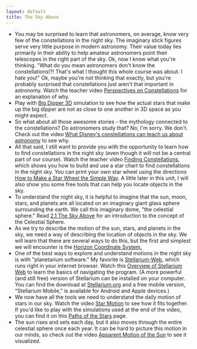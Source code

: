 ```yaml
---
layout: default
title: The Sky Above
---
```


- You may be surprised to learn that astronomers, on average, know very few of the constellations in the night sky. The imaginary stick figures serve very little purpose in modern astronomy. Their value today lies primarily in their ability to help amateur astronomers point their telescopes in the right part of the sky. Ok, now I know what you're thinking. "What do you mean astronomers don't know the constellations!?! That's what I thought this whole course was about. I hate you!" Ok, maybe you're not thinking that exactly, but you're probably surprised that constellations just aren't that important in astronomy. Watch the teacher video [Perspectives on Constellations](https://www.youtube.com/watch?v=1VRz_otw5vw) for an explanation of why.
- Play with [Big Dipper 3D](https://storage.googleapis.com/avh-sims/astroUNL/classaction/animations/coordsmotion/bigdipper.html) simulation to see how the actual stars that make up the big dipper are not as close to one another in 3D space as you might expect.
- So what about all those awesome stories - the mythology connected to the constellations? Do astronomers study that? No, I'm sorry. We don't. Check out the video [What Disney's constellations can teach us about astronomy](https://youtu.be/Zc6yJ0cR-P4) to see why. 
- All that said, I still want to provide you with the opportunity to learn how to find constellations in the night sky (even though it will not be a central part of our course). Watch the teacher video [Finding Constellations](https://youtu.be/T3meP_c5Izw?si=3MXACxSKS9Ge8f8O), which shows you how to build and use a star chart to find constellations in the night sky. You can print your own star wheel using the directions [How to Make a Star Wheel the Simple Way](https://docs.google.com/document/d/1f7n2WbDqzkupEzLM81wDrNdBxdu6PxR5h_FtLyscIaA/edit?usp=sharing). A little later in this unit, I will also show you some free tools that can help you locate objects in the sky.
- To understand the night sky, it is helpful to imagine that the sun, moon, stars, and planets are all located on an imaginary giant glass sphere surrounding the earth. We call this imaginary dome, "the celestial sphere." Read [2.1 The Sky Above](https://openstax.org/books/astronomy-2e/pages/2-1-the-sky-above) for an introduction to the concept of the Celestial Sphere.
- As we try to describe the motion of the sun, stars, and planets in the sky, we need a way of describing the location of objects in the sky. We will learn that there are several ways to do this, but the first and simplest we will encounter is the [Horizon Coordinate System.](https://youtu.be/qV8gQ-QenvI)
- One of the best ways to explore and understand motions in the night sky is with "planetarium software." My favorite is [Stellarium-Web](https://stellarium-web.org/), which runs right in your internet browser. Watch this [Overview of Stellarium Web](https://youtu.be/VWrrFTl8oFw?si=gZbJ8FxJT4yuX7rj) to learn the basics of navigating the program. (A more powerful (and still free) version of Stellarium can be installed on your computer. You can find the download at [Stellarium.org](https://stellarium.org/) and a free mobile version, "Stellarium Mobile," is available for Android and Apple devices.)
- We now have all the tools we need to understand the daily motion of stars in our sky. Watch the video [Star Motion](https://youtu.be/dPraUi8qpq0?si=xGxMqCogoxk_-MwG) to see how it fits together. If you'd like to play with the simulations used at the end of the video, you can find it on this [Paths of the Stars](https://storage.googleapis.com/avh-sims/astroUNL/naap/motion2/starpaths.html) page.
- The sun rises and sets each day, but it also moves through the entire celestial sphere once each year. It can be hard to picture this motion in our minds, so check out the video [Apparent Motion of the Sun](https://youtu.be/rdV39WML5gU?si=R19d4rtyYsbOquoU) to see it visualized.
